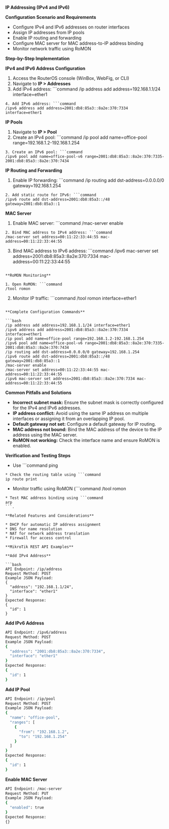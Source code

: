 **IP Addressing (IPv4 and IPv6)**

**Configuration Scenario and Requirements**

* Configure IPv4 and IPv6 addresses on router interfaces
* Assign IP addresses from IP pools
* Enable IP routing and forwarding
* Configure MAC server for MAC address-to-IP address binding
* Monitor network traffic using RoMON

**Step-by-Step Implementation**

**IPv4 and IPv6 Address Configuration**

1. Access the RouterOS console (WinBox, WebFig, or CLI)
2. Navigate to **IP > Addresses**
3. Add IPv4 address: ```command
/ip address add address=192.168.1.1/24 interface=ether1
```
4. Add IPv6 address: ```command
/ipv6 address add address=2001:db8:85a3::8a2e:370:7334 interface=ether1
```

**IP Pools**

1. Navigate to **IP > Pool**
2. Create an IPv4 pool: ```command
/ip pool add name=office-pool range=192.168.1.2-192.168.1.254
```
3. Create an IPv6 pool: ```command
/ipv6 pool add name=office-pool-v6 range=2001:db8:85a3::8a2e:370:7335-2001:db8:85a3::8a2e:370:7434
```

**IP Routing and Forwarding**

1. Enable IP forwarding: ```command
/ip routing add dst-address=0.0.0.0/0 gateway=192.168.1.254
```
2. Add static route for IPv6: ```command
/ipv6 route add dst-address=2001:db8:85a3::/48 gateway=2001:db8:85a3::1
```

**MAC Server**

1. Enable MAC server: ```command
/mac-server enable
```
2. Bind MAC address to IPv4 address: ```command
/mac-server set address=00:11:22:33:44:55 mac-address=00:11:22:33:44:55
```
3. Bind MAC address to IPv6 address: ```command
/ipv6 mac-server set address=2001:db8:85a3::8a2e:370:7334 mac-address=00:11:22:33:44:55
```

**RoMON Monitoring**

1. Open RoMON: ```command
/tool romon
```
2. Monitor IP traffic: ```command
/tool romon interface=ether1
```

**Complete Configuration Commands**

```bash
/ip address add address=192.168.1.1/24 interface=ether1
/ipv6 address add address=2001:db8:85a3::8a2e:370:7334 interface=ether1
/ip pool add name=office-pool range=192.168.1.2-192.168.1.254
/ipv6 pool add name=office-pool-v6 range=2001:db8:85a3::8a2e:370:7335-2001:db8:85a3::8a2e:370:7434
/ip routing add dst-address=0.0.0.0/0 gateway=192.168.1.254
/ipv6 route add dst-address=2001:db8:85a3::/48 gateway=2001:db8:85a3::1
/mac-server enable
/mac-server set address=00:11:22:33:44:55 mac-address=00:11:22:33:44:55
/ipv6 mac-server set address=2001:db8:85a3::8a2e:370:7334 mac-address=00:11:22:33:44:55
```

**Common Pitfalls and Solutions**

* **Incorrect subnet mask:** Ensure the subnet mask is correctly configured for the IPv4 and IPv6 addresses.
* **IP address conflict:** Avoid using the same IP address on multiple interfaces or assigning it from an overlapping IP pool.
* **Default gateway not set:** Configure a default gateway for IP routing.
* **MAC address not bound:** Bind the MAC address of the device to the IP address using the MAC server.
* **RoMON not working:** Check the interface name and ensure RoMON is enabled.

**Verification and Testing Steps**

* Use ```command
ping
``` to verify IP address connectivity.
* Check the routing table using ```command
ip route print
```
* Monitor traffic using RoMON (```command
/tool romon
```).
* Test MAC address binding using ```command
arp
```.

**Related Features and Considerations**

* DHCP for automatic IP address assignment
* DNS for name resolution
* NAT for network address translation
* Firewall for access control

**MikroTik REST API Examples**

**Add IPv4 Address**

```bash
API Endpoint: /ip/address
Request Method: POST
Example JSON Payload:
{
  "address": "192.168.1.1/24",
  "interface": "ether1"
}
Expected Response:
{
  "id": 1
}
```

**Add IPv6 Address**

```bash
API Endpoint: /ipv6/address
Request Method: POST
Example JSON Payload:
{
  "address": "2001:db8:85a3::8a2e:370:7334",
  "interface": "ether1"
}
Expected Response:
{
  "id": 1
}
```

**Add IP Pool**

```bash
API Endpoint: /ip/pool
Request Method: POST
Example JSON Payload:
{
  "name": "office-pool",
  "ranges": [
    {
      "from": "192.168.1.2",
      "to": "192.168.1.254"
    }
  ]
}
Expected Response:
{
  "id": 1
}
```

**Enable MAC Server**

```bash
API Endpoint: /mac-server
Request Method: PUT
Example JSON Payload:
{
  "enabled": true
}
Expected Response:
{}
```